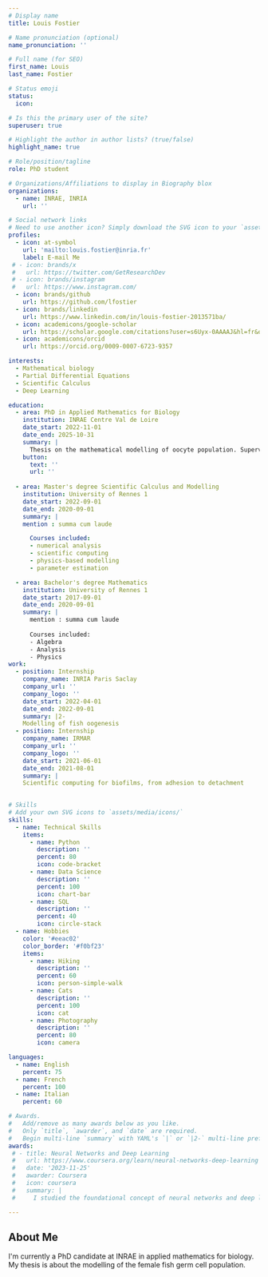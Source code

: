 ```yaml
---
# Display name
title: Louis Fostier

# Name pronunciation (optional)
name_pronunciation: ''

# Full name (for SEO)
first_name: Louis
last_name: Fostier

# Status emoji
status:
  icon: 

# Is this the primary user of the site?
superuser: true

# Highlight the author in author lists? (true/false)
highlight_name: true

# Role/position/tagline
role: PhD student

# Organizations/Affiliations to display in Biography blox
organizations:
  - name: INRAE, INRIA
    url: ''

# Social network links
# Need to use another icon? Simply download the SVG icon to your `assets/media/icons/` folder.
profiles:
  - icon: at-symbol
    url: 'mailto:louis.fostier@inria.fr'
    label: E-mail Me
 # - icon: brands/x
 #   url: https://twitter.com/GetResearchDev
 # - icon: brands/instagram
 #   url: https://www.instagram.com/
  - icon: brands/github
    url: https://github.com/lfostier
  - icon: brands/linkedin
    url: https://www.linkedin.com/in/louis-fostier-2013571ba/
  - icon: academicons/google-scholar
    url: https://scholar.google.com/citations?user=s6Uyx-0AAAAJ&hl=fr&oi=ao
  - icon: academicons/orcid
    url: https://orcid.org/0009-0007-6723-9357

interests:
  - Mathematical biology
  - Partial Differential Equations
  - Scientific Calculus
  - Deep Learning

education:
  - area: PhD in Applied Mathematics for Biology
    institution: INRAE Centre Val de Loire 
    date_start: 2022-11-01
    date_end: 2025-10-31
    summary: |
      Thesis on the mathematical modelling of oocyte population. Supervised by [Romain Yvinec](https://yvinec.perso.math.cnrs.fr/home_fr.html) and [Frédérique Clément](https://team.inria.fr/musca/members/frederique-clement/). 
    button:
      text: ''
      url: ''
  
  - area: Master's degree Scientific Calculus and Modelling
    institution: University of Rennes 1 
    date_start: 2022-09-01
    date_end: 2020-09-01
    summary: | 
    mention : summa cum laude

      Courses included:
      - numerical analysis
      - scientific computing
      - physics-based modelling
      - parameter estimation

  - area: Bachelor's degree Mathematics
    institution: University of Rennes 1
    date_start: 2017-09-01
    date_end: 2020-09-01
    summary: |
      mention : summa cum laude
      
      Courses included:
      - Algebra 
      - Analysis
      - Physics
work:
  - position: Internship
    company_name: INRIA Paris Saclay
    company_url: ''
    company_logo: ''
    date_start: 2022-04-01
    date_end: 2022-09-01
    summary: |2-
    Modelling of fish oogenesis
  - position: Internship
    company_name: IRMAR
    company_url: ''
    company_logo: ''
    date_start: 2021-06-01
    date_end: 2021-08-01
    summary: |
    Scientific computing for biofilms, from adhesion to detachment
   

# Skills
# Add your own SVG icons to `assets/media/icons/`
skills:
  - name: Technical Skills
    items:
      - name: Python
        description: ''
        percent: 80
        icon: code-bracket
      - name: Data Science
        description: ''
        percent: 100
        icon: chart-bar
      - name: SQL
        description: ''
        percent: 40
        icon: circle-stack
  - name: Hobbies
    color: '#eeac02'
    color_border: '#f0bf23'
    items:
      - name: Hiking
        description: ''
        percent: 60
        icon: person-simple-walk
      - name: Cats
        description: ''
        percent: 100
        icon: cat
      - name: Photography
        description: ''
        percent: 80
        icon: camera

languages:
  - name: English
    percent: 75
  - name: French
    percent: 100
  - name: Italian
    percent: 60

# Awards.
#   Add/remove as many awards below as you like.
#   Only `title`, `awarder`, and `date` are required.
#   Begin multi-line `summary` with YAML's `|` or `|2-` multi-line prefix and indent 2 spaces below.
awards:
 # - title: Neural Networks and Deep Learning
 #   url: https://www.coursera.org/learn/neural-networks-deep-learning
 #   date: '2023-11-25'
 #   awarder: Coursera
 #   icon: coursera
 #   summary: |
 #     I studied the foundational concept of neural networks and deep learning. By the end, I was familiar with the significant technological trends driving the rise of deep learning; build, train, and apply fully connected deep neural networks; implement efficient (vectorized) neural networks; identify key parameters in a neural network’s architecture; and apply deep learning to your own applications.

---
```


## About Me

I'm currently a PhD candidate at INRAE in applied mathematics for biology. My thesis is about the modelling of the female fish germ cell population. 
